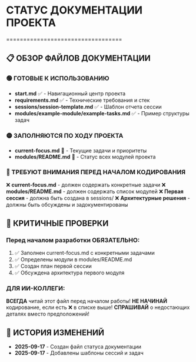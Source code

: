 # СТАТУС ДОКУМЕНТАЦИИ ПРОЕКТА
==================================

## 📋 ОБЗОР ФАЙЛОВ ДОКУМЕНТАЦИИ

### 🟢 ГОТОВЫЕ К ИСПОЛЬЗОВАНИЮ
- **start.md** ✅ - Навигационный центр проекта
- **requirements.md** ✅ - Технические требования и стек
- **sessions/session-template.md** ✅ - Шаблон отчета сессии
- **modules/example-module/example-tasks.md** ✅ - Пример структуры задач

### 🟡 ЗАПОЛНЯЮТСЯ ПО ХОДУ ПРОЕКТА
- **current-focus.md** 🚧 - Текущие задачи и приоритеты
- **modules/README.md** 🚧 - Статус всех модулей проекта

### 🔴 ТРЕБУЮТ ВНИМАНИЯ ПЕРЕД НАЧАЛОМ КОДИРОВАНИЯ
❌ **current-focus.md** - должен содержать конкретные задачи
❌ **modules/README.md** - должен содержать список модулей
❌ **Первая сессия** - должна быть создана в sessions/
❌ **Архитектурные решения** - должны быть обсуждены и задокументированы

## 🚨 КРИТИЧНЫЕ ПРОВЕРКИ

### Перед началом разработки ОБЯЗАТЕЛЬНО:
1. ✅ Заполнен current-focus.md с конкретными задачами
2. ✅ Определены модули в modules/README.md
3. ✅ Создан план первой сессии
4. ✅ Обсуждена архитектура первого модуля

### ДЛЯ ИИ-КОЛЛЕГИ:
**ВСЕГДА** читай этот файл перед началом работы!
**НЕ НАЧИНАЙ** кодирование, если есть ❌ в списке выше!
**СПРАШИВАЙ** о недостающих деталях вместо предположений!

## 📝 ИСТОРИЯ ИЗМЕНЕНИЙ
- **2025-09-17** - Создан файл статуса документации
- **2025-09-17** - Добавлены шаблоны сессий и задач